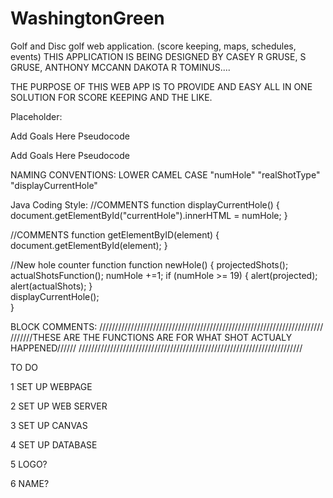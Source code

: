# WashingtonGreen
Golf and Disc golf web application. (score keeping, maps, schedules, events)
THIS APPLICATION IS BEING DESIGNED BY CASEY R GRUSE, S GRUSE, ANTHONY MCCANN DAKOTA R TOMINUS....

THE PURPOSE OF THIS WEB APP IS TO PROVIDE AND EASY ALL IN ONE SOLUTION FOR SCORE KEEPING AND THE LIKE.


Placeholder:

Add Goals Here Pseudocode

Add Goals Here Pseudocode

NAMING CONVENTIONS: LOWER CAMEL CASE "numHole" "realShotType" "displayCurrentHole"

Java Coding Style:
//COMMENTS
function displayCurrentHole() {
    document.getElementById("currentHole").innerHTML = numHole;
}

//COMMENTS
function getElementByID(element) {
    document.getElementById(element);
}

//New hole counter function
function newHole() {
    projectedShots();
    actualShotsFunction();
    numHole +=1; 
    if (numHole >= 19) {
        alert(projected);
        alert(actualShots);
    }   
    displayCurrentHole();  
}

BLOCK COMMENTS:
///////////////////////////////////////////////////////////////////////
///////THESE ARE THE FUNCTIONS ARE FOR WHAT SHOT ACTUALY HAPPENED//////
///////////////////////////////////////////////////////////////////////










TO DO


1 SET UP WEBPAGE

2 SET UP WEB SERVER

3 SET UP CANVAS

4 SET UP DATABASE

5 LOGO?

6 NAME?

